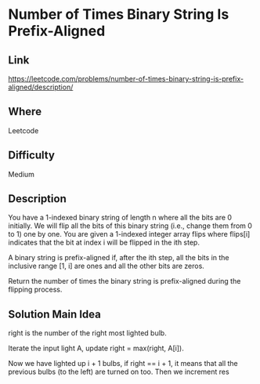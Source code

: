 # Number of Times Binary String Is Prefix-Aligned

## Link

https://leetcode.com/problems/number-of-times-binary-string-is-prefix-aligned/description/

## Where

Leetcode

## Difficulty

Medium

## Description

You have a 1-indexed binary string of length n where all the bits are 0 initially. We will flip all the bits of this binary string (i.e., change them from 0 to 1) one by one. You are given a 1-indexed integer array flips where flips[i] indicates that the bit at index i will be flipped in the ith step.

A binary string is prefix-aligned if, after the ith step, all the bits in the inclusive range [1, i] are ones and all the other bits are zeros.

Return the number of times the binary string is prefix-aligned during the flipping process.

## Solution Main Idea

right is the number of the right most lighted bulb.

Iterate the input light A,
update right = max(right, A[i]).

Now we have lighted up i + 1 bulbs,
if right == i + 1,
it means that all the previous bulbs (to the left) are turned on too.
Then we increment res
